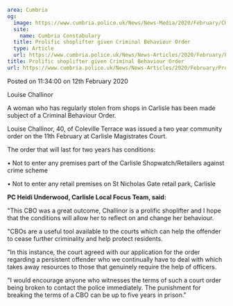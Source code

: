 ```yaml
area: Cumbria
og:
  image: https://www.cumbria.police.uk/News/News-Media/2020/February/CHALLINOR-LOUISE-ANN-09-02-1980jpg.jpg
  site:
    name: Cumbria Constabulary
  title: Prolific shoplifter given Criminal Behaviour Order
  type: Article
  url: https://www.cumbria.police.uk/News/News-Articles/2020/February/Prolific-shoplifter-given-Criminal-Behaviour-Order.aspx
title: Prolific shoplifter given Criminal Behaviour Order
url: https://www.cumbria.police.uk/News/News-Articles/2020/February/Prolific-shoplifter-given-Criminal-Behaviour-Order.aspx
```

Posted on 11:34:00 on 12th February 2020

Louise Challinor

A woman who has regularly stolen from shops in Carlisle has been made subject of a Criminal Behaviour Order.

Louise Challinor, 40, of Coleville Terrace was issued a two year community order on the 11th February at Carlisle Magistrates Court.

The order that will last for two years has conditions:

• Not to enter any premises part of the Carlisle Shopwatch/Retailers against crime scheme

• Not to enter any retail premises on St Nicholas Gate retail park, Carlisle

**PC Heidi Underwood, Carlisle Local Focus Team, said:**

"This CBO was a great outcome, Challinor is a prolific shoplifter and I hope that the conditions will allow her to reflect on and change her behaviour.

"CBOs are a useful tool available to the courts which can help the offender to cease further criminality and help protect residents.

"In this instance, the court agreed with our application for the order regarding a persistent offender who we continually have to deal with which takes away resources to those that genuinely require the help of officers.

"I would encourage anyone who witnesses the terms of such a court order being broken to contact the police immediately. The punishment for breaking the terms of a CBO can be up to five years in prison."
